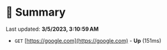# 📖 Summary
Last updated: **3/5/2023, 3:10:59 AM**

- `GET` [https://google.com](https://google.com) - **Up** (151ms)
